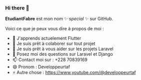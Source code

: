 ### Hi there 👋


**EtudiantFabre** est mon nom ✨ _special_ ✨ sur GitHub.

Voici ce que je peux vous dire à propos de moi :

- 🌱 J'apprends actuelement Flutter
- 👯 Je suis prêt à colaborer sur tout projet
- 🤔 Je suis prêt à vous aider sur les projets Laravel
- 💬 Posez moi des questions sur Laravel et Django
- 📫 Contact moi sur : +228 70839169
- 😄 Pronom : Developpeurtaf
- ⚡ Autre chose : https://www.youtube.com/@developpeurtaf

